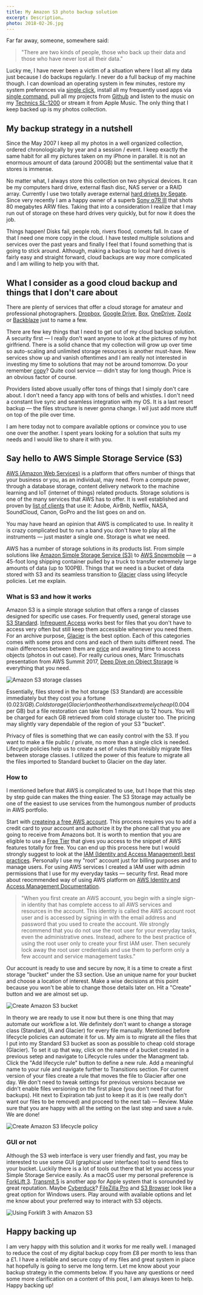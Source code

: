 ```yaml
---
title: My Amazon S3 photo backup solution
excerpt: Description…
photo: 2018-02-26.jpg
---
```


Far far away, someone, somewhere said:

> "There are two kinds of people, those who back up their data and those who have never lost all their data."

Lucky me, I have never been a victim of a situation where I lost all my data just because I do backups regularly. I never do a full backup of my machine though. I can download an operating system in few minutes, restore my system preferences via [single click](https://github.com/pawelgrzybek/dotfiles), install all my frequently used apps via [single command](https://caskroom.github.io/), pull all my projects from [Github](https://github.com/) and listen to the music on my [Technics SL-1200](https://en.wikipedia.org/wiki/Technics_SL-1200) or stream it from Apple Music. The only thing that I keep backed up is my photos collection.

## My backup strategy in a nutshell

Since the May 2007 I keep all my photos in a well organized collection, ordered chronologically by year and a session / event. I keep exactly the same habit for all my pictures taken on my iPhone in parallel. It is not an enormous amount of data (around 200GB) but the sentimental value that it stores is immense.

No matter what, I always store this collection on two physical devices. It can be my computers hard drive, external flash disc, NAS server or a RAID array. Currently I use two totally average external [hard drives by Segate](https://www.amazon.co.uk/Seagate-Portable-External-Creative-Photography/dp/B00FP50LH2). Since very recently I am a happy owner of a superb [Sony α7R III](https://www.sony.co.uk/electronics/interchangeable-lens-cameras/ilce-7rm3) that shots 80 megabytes ARW files. Taking that into a consideration I realize that I may run out of storage on these hard drives very quickly, but for now it does the job.

Things happen! Disks fail, people rob, rivers flood, comets fall. In case of that I need one more copy in the cloud. I have tested multiple solutions and services over the past years and finally I feel that I found something that is going to stick around. Although, making a backup to local hard drives is fairly easy and straight forward, cloud backups are way more complicated and I am willing to help you with that.

## What I consider as a good cloud backup and things that I don't care about

There are plenty of services that offer a cloud storage for amateur and professional photographers. [Dropbox](http://dropbox.com), [Google Drive](https://drive.google.com/start), [Box](https://www.box.com/), [OneDrive](https://onedrive.live.com/), [Zoolz](https://home.zoolz.co.uk/) or [Backblaze](https://www.backblaze.com/) just to name a few.

There are few key things that I need to get out of my cloud backup solution. A security first — I really don't want anyone to look at the pictures of my hot girlfriend. There is a solid chance that my collection will grow up over time so auto-scaling and unlimited storage resources is another must-have. New services show up and vanish oftentimes and I am really not interested in investing my time to solutions that may not be around tomorrow. Do your remember [copy](https://copy.com/)? Quite cool service — didn't stay for long though. Price is an obvious factor of course.

Providers listed above usually offer tons of things that I simply don't care about. I don't need a fancy app with tons of bells and whistles. I don't need a constant live sync and seamless integration with my OS. It is a last resort backup — the files structure is never gonna change. I wil just add more stuff on top of the pile over time.

I am here today not to compare available options or convince you to use one over the another. I spent years looking for a solution that suits my needs and I would like to share it with you.

## Say hello to AWS Simple Storage Service (S3)

[AWS (Amazon Web Services)](https://aws.amazon.com/) is a platform that offers number of things that your business or you, as an individual, may need. From a compute power, through a database storage, content delivery network to the machine learning and IoT (internet of things) related products. Storage solutions is one of the many services that AWS has to offer. It is well established and proven by [list of clients](https://aws.amazon.com/solutions/case-studies/all/) that use it: Adobe, AirBnb, Netflix, NASA, SoundCloud, Canon, GoPro and the list goes on and on.

You may have heard an opinion that AWS is complicated to use. In reality it is crazy complicated but to run a band you don't have to play all the instruments — just master a single one. Storage is what we need.

AWS has a number of storage solutions in its products list. From simple solutions like [Amazon Simple Storage Service (S3)](https://aws.amazon.com/s3/) to [AWS Snowmobile](https://aws.amazon.com/snowmobile/) — a 45-foot long shipping container pulled by a truck to transfer extremely large amounts of data (up to 100PB). Things that we need is a bucket of data stored with S3 and its seamless transition to [Glacier](https://aws.amazon.com/glacier/) class using lifecycle policies. Let me explain.

### What is S3 and how it works

Amazon S3 is a simple storage solution that offers a range of classes designed for specific use cases. For frequently used, general storage use [S3 Standard](https://aws.amazon.com/s3/storage-classes/#General_Purpose). [Infrequent Access](https://aws.amazon.com/s3/storage-classes/#Infrequent_Access) works best for files that you don't have to access very often but still keep them accessible whenever you need them. For an archive purpose, [Glacier](https://aws.amazon.com/s3/storage-classes/#Archive) is the best option. Each of this categories comes with some pros and cons and each of them suits different need. The main differences between them are [price](https://aws.amazon.com/s3/pricing/) and awaiting time  to access objects (photos in out case). For really curious ones, Marc Trimuschats presentation from AWS Summit 2017, [Deep Dive on Object Storage](https://youtu.be/bfDpK45Faa0) is everything that you need.

![Amazon S3 storage classes](/photos/2018-02-26-1.jpg)

Essentially, files stored in the hot storage (S3 Standard) are accessible immediately but they cost you a fortune ($0.023 / GB). Cold storage (Glacier) on the other hand is extremely cheap ($0.004 per GB) but a file restoration can take from 1 minute up to 12 hours. You will be charged for each GB retrieved from cold storage cluster too. The pricing may slightly vary dependable of the region of your S3 "bucket".

Privacy of files is something that we can easily control with the S3. If you want to make a file public / private, no more than a single click is needed. Lifecycle policies help us to create a set of rules that invisibly migrate files between storage classes. I utilized the power of this feature to migrate all the files imported to Standard bucket to Glacier on the day later.

### How to

I mentioned before that AWS is complicated to use, but I hope that this step by step guide can makes the thing easier. The S3 Storage may actually be one of the easiest to use services from the humongous number of products in AWS portfolio.

Start with [createing a free AWS account](https://portal.aws.amazon.com/billing/signup). This process requires you to add a credit card to your account and authorize it by the phone call that you are going to receive from Amazons bot. It is worth to mention that you are eligible to use a [Free Tier](https://aws.amazon.com/free/) that gives you access to the snippet of AWS features totally for free. You can end up this process here but I would strongly suggest to look at the [IAM (Identity and Access Management) best practices](https://docs.aws.amazon.com/IAM/latest/UserGuide/best-practices.html). Personally I use my "root" account just for billing purposes and to manage users. For using AWS services I created a IAM user with admin permissions that I use for my everyday tasks — security first. Read more about reocmmended way of using AWS platform on [AWS Identity and Access Management Documentation](https://aws.amazon.com/documentation/iam/).

> "When you first create an AWS account, you begin with a single sign-in identity that has complete access to all AWS services and resources in the account. This identity is called the AWS account root user and is accessed by signing in with the email address and password that you used to create the account. We strongly recommend that you do not use the root user for your everyday tasks, even the administrative ones. Instead, adhere to the best practice of using the root user only to create your first IAM user. Then securely lock away the root user credentials and use them to perform only a few account and service management tasks."

Our account is ready to use and secure by now, it is a time to create a first storage "bucket" under the S3 section. Use an unique name for your bucket and choose a location of interest. Make a wise decisions at this point because you won't be able to change those details later on. Hit a "Create" button and we are almost set up.

![Create Amazon S3 bucket](/photos/2018-02-26-2.jpg)

In theory we are ready to use it now but there is one thing that may automate our workflow a lot. We definitely don't want to change a storage class (Standard, IA and Glacier) for every file manually. Mentioned before lifecycle policies can automate it for us. My aim is to migrate all the files that I put into my Standard S3 bucket as soon as possible to cheap cold storage (Glacier). To set it up that way, click on the name of a bucket created in a previous setep and navigate to Lifecycle rules under the Managment tab. Click the "Add lifecycle rule" button to define a new rule. Add a meaningful name to your rule and navigate further to Transitions section. For current version of your files create a rule that moves the file to Glacier after one day. We don't need to tweak settings for previous versions because we didn't enable files versioning on the first place (you don't need that for backups). Hit next to Expiration tab just to keep it as it is (we really don't want our files to be removed) and proceed to the next tab — Review. Make sure that you are happy with all the setting on the last step and save a rule. We are done!

![Create Amazon S3 lifecycle policy](/photos/2018-02-26-3.jpg)

### GUI or not

Although the S3 web interface is very user friendly and fast, you may be interested to use some GUI (graphical user interface) tool to send files to your bucket. Luckily there is a lot of tools out there that let you access your Simple Storage Service easily. As a macOS user my personal preference is [ForkLift 3](https://binarynights.com/forklift/). [Transmit 5](https://panic.com/transmit/) is another app for Apple system that is sorounded by great reputation. Maybe [Cyberduck](https://cyberduck.io/)? [FileZilla Pro](https://filezillapro.com/ftp/mac/) and [S3 Browser](http://s3browser.com/) look like a great option for Windows users. Play around with available options and let me know about your preferred way to interact with S3 objects.

![Using Forklift 3 with Amazon S3](/photos/2018-02-26-4.jpg)

## Happy backing up

I am very happy with this solution and it works for me really well. I managed to reduce the cost of my digital backup copy from £8 per month to less than a £1. I have a reliable and secure copy of my files and great system in place hat hopefully is going to serve me long term. Let me know about your backup strategy in the comments below. If you have any questions or need some more clarification on a content of this post, I am always keen to help. Happy backing up!

